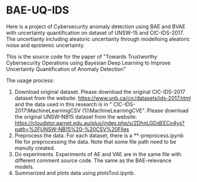 # BAE-UQ-IDS
Here is a project of Cybersecurity anomaly detection using BAE and BVAE with uncertainty quantification on dataset of UNSW-15 and CIC-IDS-2017.
The uncertianty including aleatoric uncertianty through modelloing aleatoric noise and epistemic uncertainty.

This is the source code for the paper of "Towards Trustworthy Cybersecurity Operations using Bayesian Deep Learning to Improve Uncertainty Quantification of Anomaly Detection"

The usage process:
1. Download original dataset.
  Please download the original CIC-IDS-2017 dataset from the website: https://www.unb.ca/cic/datasets/ids-2017.html
  and the data used in this research is in " CIC-IDS-2017\MachineLearningCSV (1)\MachineLearningCVE\".
  Please download the original UNSW-NB15 dataset from the website: https://cloudstor.aarnet.edu.au/plus/index.php/s/2DhnLGDdEECo4ys?path=%2FUNSW-NB15%20-%20CSV%20Files
2. Preprocess the data.
   For each dataset, there is a **-preprocess.ipynb file for preprocessing the data. Note that some file path need to be manully created.
3. Do experiments.
   Experiments of AE and VAE are in the same file with different comment source code. The same as the BAE-relevance models.
4. Summarized and plots data using plotsTool.ipynb.
      
